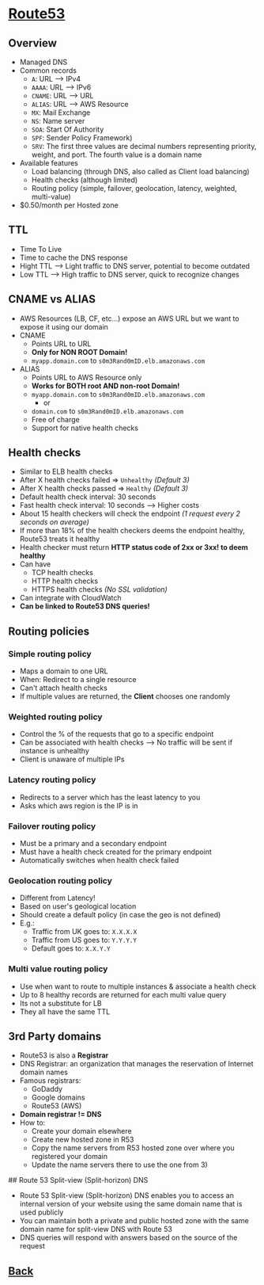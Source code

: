 # [Route53](../README.md)

## Overview

* Managed DNS
* Common records
	* `A`: URL –> IPv4
	* `AAAA`: URL –> IPv6
	* `CNAME`: URL –> URL
	* `ALIAS`: URL –> AWS Resource
	* `MX`: Mail Exchange
	* `NS`: Name server
	* `SOA`: Start Of Authority
	* `SPF`: Sender Policy Framework)
	* `SRV`: The first three values are decimal numbers representing priority, weight, and port. The fourth value is a domain name
* Available features
	* Load balancing (through DNS, also called as Client load balancing)
	* Health checks (although limited)
	* Routing policy (simple, failover, geolocation, latency, weighted, multi-value)
* $0.50/month per Hosted zone

## TTL

* Time To Live
* Time to cache the DNS response
* Hight TTL –> Light traffic to DNS server, potential to become outdated
* Low TTL –> High traffic to DNS server, quick to recognize changes

## CNAME vs ALIAS

* AWS Resources (LB, CF, etc...) expose an AWS URL but we want to expose it using our domain
* CNAME
	* Points URL to URL
	* __Only for NON ROOT Domain!__
	* `myapp.domain.com` to `s0m3Rand0mID.elb.amazonaws.com`
* ALIAS
	* Points URL to AWS Resource only
	* __Works for BOTH root AND non-root Domain!__
	* `myapp.domain.com` to `s0m3Rand0mID.elb.amazonaws.com`
		* or
	* `domain.com` to `s0m3Rand0mID.elb.amazonaws.com`
	* Free of charge
	* Support for native health checks

## Health checks

* Similar to ELB health checks
* After X health checks failed => `Unhealthy` _(Default 3)_
* After X health checks passed => `Healthy` _(Default 3)_
* Default health check interval: 30 seconds
* Fast health check interval: 10 seconds –> Higher costs
* About 15 health checkers will check the endpoint _(1 request every 2 seconds on average)_
* If more than 18% of the health checkers deems the endpoint healthy, Route53 treats it healthy
* Health checker must return __HTTP status code of 2xx or 3xx! to deem healthy__
* Can have
	* TCP health checks
	* HTTP health checks
	* HTTPS health checks _(No SSL validation)_
* Can integrate with CloudWatch
* __Can be linked to Route53 DNS queries!__

## Routing policies

### Simple routing policy

* Maps a domain to one URL
* When: Redirect to a single resource
* Can't attach health checks
* If multiple values are returned, the __Client__ chooses one randomly

### Weighted routing policy

* Control the % of the requests that go to a specific endpoint
* Can be associated with health checks –> No traffic will be sent if instance is unhealthy
* Client is unaware of multiple IPs

### Latency routing policy

* Redirects to a server which has the least latency to you
* Asks which aws region is the IP is in

### Failover routing policy

* Must be a primary and a secondary endpoint
* Must have a health check created for the primary endpoint
* Automatically switches when health check failed

### Geolocation routing policy

* Different from Latency!
* Based on user's geological location
* Should create a default policy (in case the geo is not defined)
* E.g.: 
	* Traffic from UK goes to: `X.X.X.X`
	* Traffic from US goes to: `Y.Y.Y.Y`
	* Default goes to:         `X.X.Y.Y`

### Multi value routing policy

* Use when want to route to multiple instances & associate a health check
* Up to 8 healthy records are returned for each multi value query
* Its not a substitute for LB
* They all have the same TTL

## 3rd Party domains

* Route53 is also a __Registrar__
* DNS Registrar: an organization that manages the reservation of Internet domain names
* Famous registrars:
	* GoDaddy
	* Google domains
	* Route53 (AWS)
* __Domain registrar != DNS__
* How to:
	* Create your domain elsewhere
	* Create new hosted zone in R53
	* Copy the name servers from R53 hosted zone over where you registered your domain
	* Update the name servers there to use the one from 3)

## Route 53 Split-view (Split-horizon) DNS

* Route 53 Split-view (Split-horizon) DNS enables you to access an internal version of your website using the same domain name that is used publicly
* You can maintain both a private and public hosted zone with the same domain name for split-view DNS with Route 53
* DNS queries will respond with answers based on the source of the request

## [Back](../README.md)